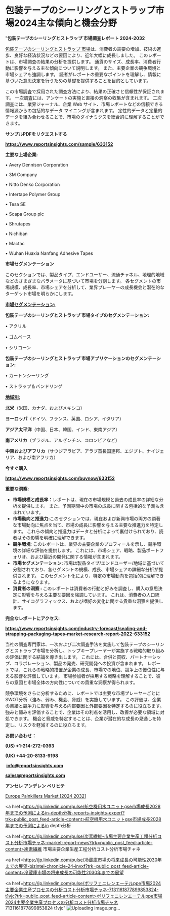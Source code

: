 # 包装テープのシーリングとストラップ市場2024主な傾向と機会分野

"<strong>包装テープのシーリングとストラップ 市場調査レポート 2024-2032</strong>

<a href=https://www.reportsinsights.com/sample/633152>包装テープのシーリングとストラップ 市場</a>は、消費者の需要の増加、技術の進歩、良好な経済状況などの要因により、近年大幅に成長しました。 このレポートは、市場調査の結果の分析を提供します。 通貨のサイズ、成長率、消費者行動に影響を与える主な傾向について説明します。 また、主要企業の競争環境と市場シェアも強調します。 読者がレポートの重要なポイントを理解し、情報に基づいた意思決定を行うための基礎を提供することを目的としています。

この市場調査で採用された調査方法により、結果の正確さと信頼性が保証されます。 一次調査には、アンケートの実施と直接の洞察の収集が含まれます。 二次調査には、業界ジャーナル、企業 Web サイト、市場レポートなどの信頼できる情報源からの包括的なデータ マイニングが含まれます。 定性的データと定量的データを組み合わせることで、市場のダイナミクスを総合的に理解することができます。

<strong><b>サンプルPDFをリクエストする</b></strong>

<a href=https://www.reportsinsights.com/sample/633152><strong><u>https://www.reportsinsights.com/sample/633152</u></strong></a>

<strong>主要な上場企業:</strong>

• Avery Dennison Corporation

• 3M Company

• Nitto Denko Corporation

• Intertape Polymer Group

• Tesa SE

• Scapa Group plc

• Shrutapes

• Nichiban

• Mactac

• Wuhan Huaxia Nanfang Adhesive Tapes

<strong>市場セグメンテーション</strong>

このセクションでは、製品タイプ、エンドユーザー、流通チャネル、地理的地域などのさまざまなパラメータに基づいて市場を分割します。 各セグメントの市場規模、成長率、市場シェアを分析して、業界プレーヤーの成長機会と潜在的なターゲット市場を明らかにします。

<strong><u>市場セグメンテーション</u></strong><strong><u>:</u></strong>

<strong>包装テープのシーリングとストラップ 市場タイプのセグメンテーション:</strong>

• アクリル

• ゴムベース

• シリコーン

<strong>包装テープのシーリングとストラップ 市場アプリケーションのセグメンテーション:</strong>

• カートンシーリング

• ストラップ＆バンドリング

<strong><u>地域別</u></strong><strong><u>:</u></strong>

<strong>北米</strong>（米国、カナダ、およびメキシコ）

<strong>ヨーロッパ</strong>（ドイツ、フランス、英国、ロシア、イタリア）

<strong>アジア太平洋</strong>（中国、日本、韓国、インド、東南アジア）

<strong>南アメリカ</strong>（ブラジル、アルゼンチン、コロンビアなど）

<strong>中東およびアフリカ</strong>（サウジアラビア、アラブ首長国連邦、エジプト、ナイジェリア、および南アフリカ）

<strong>今すぐ購入</strong>

<a href=https://www.reportsinsights.com/buynow/633152><strong><u>https://www.reportsinsights.com/buynow/633152</u></strong></a>

<strong>重要な洞察:</strong>
<ul>
  <li><strong>市場規模と成長率：</strong>レポートは、現在の市場規模と過去の成長率の詳細な分析を提供します。 また、予測期間中の市場の成長に関する包括的な予測も含まれています。</li>
  <li><strong>市場動向と推進力:</strong>このセクションでは、現在および新興市場の両方の顕著な市場動向に焦点を当て、市場の成長に影響を与える主要な推進力を特定します。 これらの傾向と推進力はデータと分析によって裏付けられており、読者はその影響を明確に理解できます。</li>
  <li><strong>競争環境</strong>: このレポートは、業界の主要企業のプロフィールを示し、競争環境の詳細な評価を提供します。 これには、市場シェア、戦略、製品ポートフォリオ、および最近の開発に関する情報が含まれます。</li>
  <li><strong>市場セグメンテーション: </strong>市場は製品タイプ/エンドユーザー/地域に基づいて分割されており、各セグメントの規模、成長、市場シェアの詳細な分析が提供されます。 このセグメント化により、特定の市場動向を包括的に理解できるようになります。</li>
  <li><strong>消費者の洞察 : </strong>このレポートは消費者の行動と好みを調査し、購入の意思決定に影響を与える主要な要因を強調しています。 これは、消費者の人口統計、サイコグラフィックス、および嗜好の変化に関する貴重な洞察を提供します。</li>
</ul>
<strong>完全なレポートにアクセス:</strong>

<a href=https://www.reportsinsights.com/industry-forecast/sealing-and-strapping-packaging-tapes-market-research-report-2022-633152><strong><u><b>https://www.reportsinsights.com/industry-forecast/sealing-and-strapping-packaging-tapes-market-research-report-2022-633152</b></u></strong></a>

当社の調査専門家は、一次および二次調査手法を実施して包装テープのシーリングとストラップ市場を分析し、トップキープレーヤーが実施する戦略的取り組みの評価に関する結論を導き出します。 これには、合併と買収、パートナーシップ、コラボレーション、製品の発売、研究開発への投資が含まれます。 レポートでは、これらの戦略的措置が企業の成長、市場での地位、競争上の優位性に与える影響を評価しています。 市場参加者が採用する戦略を理解することで、彼らの意図と市場全体の方向性についての貴重な洞察が得られます。

競争環境をさらに分析するために、レポートでは主要な市場プレーヤーごとにSWOT分析（強み、弱み、機会、脅威）を実施しています。 この評価は、企業の業績と競争力に影響を与える内部要因と外部要因を特定するのに役立ちます。 強みと弱みを評価することで、企業はその利点を活用し、改善が必要な領域に対処できます。 機会と脅威を特定することは、企業が潜在的な成長の見通しを特定し、リスクを軽減するのに役立ちます。

<strong>お問い合わせ：</strong>

<strong>(US) +1-214-272-0393</strong>

<strong>(UK) +44-20-8133-9198</strong>

<strong> </strong><a href=info@reportsinsights.com><strong><u>info@reportsinsights.com</u></strong></a>

<a href=sales@reportsinsights.com><strong><u>sales@reportsinsights.com</u></strong></a>

<strong>アンセレ アンデレン ベリヒテ</strong>

<a href=https://www.linkedin.com/pulse/europe-painkillers-markets-emerging-trends-research-jdrcf/>Europe Painkillers Market [2024 2032]</a>

<a href=https://jp.linkedin.com/pulse/航空機用水ユニットgse市場成長2028年までの予測によるin-depth分析-reports-insights-expert?trk=public_post_feed-article-content>航空機用水ユニットgse市場成長2028年までの予測によるin depth分析</a>

<a href=https://jp.linkedin.com/pulse/炭素繊維-市場主要企業生産工程分析コスト分析市場チャネ-market-report-news?trk=public_post_feed-article-content>炭素繊維 市場主要企業生産工程分析コスト分析市場チャネ</a>

<a href=https://jp.linkedin.com/pulse/冷蔵庫市場の将来成長の可能性2030年までの展望-bizintel-chronicle-24-invxf?trk=public_post_feed-article-content>冷蔵庫市場の将来成長の可能性2030年までの展望</a>

<a href=https://jp.linkedin.com/pulse/ポリフェニレンエーテルppe市場2024主要企業生産プロセスの分析コスト分析市場チャネ-7131161877899853824-t1vjc?trk=public_post_feed-article-content>ポリフェニレンエーテルppe市場2024主要企業生産プロセスの分析コスト分析市場チャネ 7131161877899853824 t1vjc</a>"
![Uploading image.png…]()
